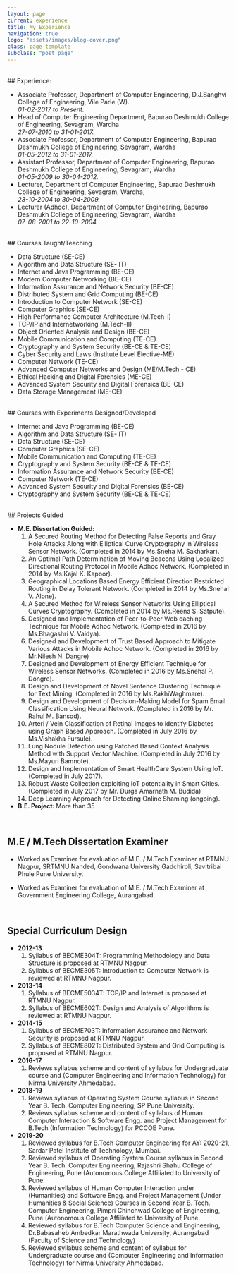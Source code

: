 ```yaml
---
layout: page
current: experience
title: My Experience
navigation: true
logo: "assets/images/blog-cover.png"
class: page-template
subclass: "post page"
---
```


<br/>
## Experience:
<ul>
<li>Associate Professor, Department of Computer Engineering, D.J.Sanghvi College of Engineering, Vile Parle (W).
<br><i>01-02-2017 to Present.</i> </li>
<li>Head of Computer Engineering Department, Bapurao Deshmukh College of Engineering, Sevagram, Wardha
<br><i>27-07-2010 to 31-01-2017.</i> </li>
<li>Associate Professor, Department of Computer Engineering, Bapurao Deshmukh College of Engineering, Sevagram, Wardha
<br><i>01-05-2012 to 31-01-2017. </i></li>
<li>Assistant Professor, Department of Computer Engineering, Bapurao Deshmukh College of Engineering, Sevagram, Wardha
<br><i> 01-05-2009 to 30-04-2012.</i> </li>
<li>Lecturer, Department of Computer Engineering, Bapurao Deshmukh College of Engineering, Sevagram, Wardha, <br><i>23-10-2004 to 30-04-2009. </i></li>
<li>Lecturer (Adhoc), Department of Computer Engineering, Bapurao Deshmukh College of Engineering, Sevagram, Wardha
<br><i> 07-08-2001 to 22-10-2004.</i></li>
</ul>

<br/>
## Courses Taught/Teaching

<ul>
<li>Data Structure (SE-CE) </li>
<li>Algorithm and Data Structure (SE- IT) </li>
<li>Internet and Java Programming (BE-CE) </li>
<li>Modern Computer Networking (BE-CE) </li>
<li>Information Assurance and Network Security (BE-CE) </li>
<li>Distributed System and Grid Computing (BE-CE) </li>
<li>Introduction to Computer Network (SE-CE) </li>
<li>Computer Graphics (SE-CE) </li>
<li>High Performance Computer Architecture (M.Tech-I) </li>
<li>TCP/IP and Internetworking (M.Tech-II) </li>
<li>Object Oriented Analysis and Design (BE-CE) </li>
<li>Mobile Communication and Computing (TE-CE) </li>
<li>Cryptography and System Security (BE-CE & TE-CE) </li>
<li>Cyber Security and Laws (Institute Level Elective-ME) </li>
<li>Computer Network (TE-CE) </li>
<li>Advanced Computer Networks and Design (ME/M.Tech - CE) </li>
<li>Ethical Hacking and Digital Forensics (ME-CE) </li>
<li>Advanced System Security and Digital Forensics (BE-CE) </li>
<li>Data Storage Management (ME-CE) </li>
</ul>

<br/>
## Courses with Experiments Designed/Developed

<ul>
<li>Internet and Java Programming (BE-CE) </li>
<li>Algorithm and Data Structure (SE- IT) </li>
<li>Data Structure (SE-CE) </li>
<li>Computer Graphics (SE-CE) </li>
<li>Mobile Communication and Computing (TE-CE) </li>
<li>Cryptography and System Security (BE-CE & TE-CE) </li>
<li>Information Assurance and Network Security (BE-CE) </li>
<li>Computer Network (TE-CE) </li>
<li>Advanced System Security and Digital Forensics (BE-CE) </li>
<li>Cryptography and System Security (BE-CE & TE-CE) </li>
</ul>

<br/>
## Projects Guided

<ul>
<li><b>M.E. Dissertation Guided:</b>
<ol>
<li>A Secured Routing Method for Detecting False Reports and Gray Hole Attacks Along with Elliptical Curve Cryptography in Wireless Sensor Network. (Completed in 2014 by Ms.Sneha M. Sakharkar). </li>
<li>An Optimal Path Determination of Moving Beacons Using Localized Directional Routing Protocol in Mobile Adhoc Network. (Completed in 2014 by Ms.Kajal K. Kapoor).</li>
<li>Geographical Locations Based Energy Efficient Direction Restricted Routing in Delay Tolerant Network. (Completed in 2014 by Ms.Snehal V. Alone). </li>
<li>A Secured Method for Wireless Sensor Networks Using Elliptical Curves Cryptography. (Completed in 2014 by Ms.Reena S. Satpute).</li>
<li>Designed and Implementation of Peer-to-Peer Web caching Technique for Mobile Adhoc Network. (Completed in 2016 by Ms.Bhagashri V. Vaidya). </li>
<li>Designed and Development of Trust Based Approach to Mitigate Various Attacks in Mobile Adhoc Network. (Completed in 2016 by Mr.Nilesh N. Dangre)</li>
<li>Designed and Development of Energy Efficient Technique for Wireless Sensor Networks. (Completed in 2016 by Ms.Snehal P. Dongre).</li>
<li>Design and Development of Novel Sentence Clustering Technique for Text Mining. (Completed in 2016 by Ms.RakhiWaghmare).</li>
<li>Design and Development of Decision-Making Model for Spam Email Classification Using Neural Network. (Completed in 2016 by Mr. Rahul M. Bansod).</li>
<li>Arteri / Vein Classification of Retinal Images to identify Diabetes using Graph Based Approach. (Completed in July 2016 by Ms.Vishakha Fursule).  </li>
<li>Lung Nodule Detection using Patched Based Context Analysis Method with Support Vector Machine. (Completed in July 2016 by Ms.Mayuri Bamnote).</li>
<li>Design and Implementation of Smart HealthCare System Using IoT. (Completed in July 2017).</li>
<li>Robust Waste Collection exploiting IoT potentiality in Smart Cities. (Completed in July 2017 by Mr. Durga Amarnath M. Budida) </li>
<li>Deep Learning Approach for Detecting Online Shaming (ongoing).  </li>
</ol>
</li>
<li><b>B.E. Project: </b>More than 35</li>
</ul>

<br />

## M.E / M.Tech Dissertation Examiner

- Worked as Examiner for evaluation of M.E. / M.Tech Examiner at RTMNU Nagpur, SRTMNU Nanded, Gondwana University Gadchiroli, Savitribai Phule Pune University.

- Worked as Examiner for evaluation of M.E. / M.Tech Examiner at Government Engineering College, Aurangabad.

<br />

## Special Curriculum Design

<ul>
<li><b>2012-13</b>
<ol>
<li>Syllabus of BECME304T: Programming Methodology and Data Structure is proposed at RTMNU Nagpur.</li>
<li>Syllabus of BECME305T: Introduction to Computer Network is reviewed at RTMNU Nagpur.</li>
</ol>
</li>

<li><b>2013-14</b>
<ol>
<li>Syllabus of BECME5034T: TCP/IP and Internet is proposed at RTMNU Nagpur.</li>
<li>Syllabus of BECME602T: Design and Analysis of Algorithms is reviewed at RTMNU Nagpur. </li>
</ol>
</li>

<li><b>2014-15</b>
<ol>
<li>Syllabus of BECME703T: Information Assurance and Network Security is proposed at RTMNU Nagpur. </li>
<li>Syllabus of BECME802T: Distributed System and Grid Computing is proposed at RTMNU Nagpur. </li>
</ol>
</li>

<li><b>2016-17</b>
<ol>
<li>Reviews syllabus scheme and content of syllabus for Undergraduate course and (Computer Engineering and Information Technology) for Nirma University Ahmedabad.</li>
</ol>
</li>

<li><b>2018-19</b>
<ol>
<li>Reviews syllabus of Operating System Course syllabus in Second Year B. Tech. Computer Engineering, SP Pune University. </li>
<li>Reviews syllabus scheme and content of syllabus of Human Computer Interaction & Software Engg. and Project Management for B.Tech (Information Technology) for PCCOE Pune. </li>
</ol>
</li>

<li><b>2019-20</b>
<ol>
<li>Reviewed syllabus for B.Tech Computer Engineering for AY: 2020-21, Sardar Patel Institute of Technology, Mumbai.</li>
<li>Reviewed syllabus of Operating System Course syllabus in Second Year B. Tech. Computer Engineering, Rajashri Shahu College of Engineering, Pune (Autonomous College Affiliated to University of Pune. </li>
<li>Reviewed syllabus of Human Computer Interaction under (Humanities) and Software Engg. and Project Management (Under Humanities & Social Science) Courses in Second Year B. Tech. Computer Engineering, Pimpri Chinchwad College of Engineering, Pune (Autonomous College Affiliated to University of Pune. </li>
<li>Reviewed syllabus for B.Tech Computer Science and Engineering, Dr.Babasaheb Ambedkar Marathwada University, Aurangabad (Faculty of Science and Technology)</li>
<li>Reviewed syllabus scheme and content of syllabus for Undergraduate course and (Computer Engineering and Information Technology) for Nirma University Ahmedabad.</li>
</ol>
</li>

</ul>
